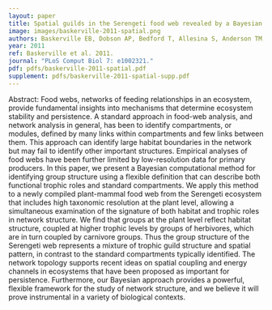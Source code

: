 ```yaml
---
layout: paper
title: Spatial guilds in the Serengeti food web revealed by a Bayesian group model
image: images/baskerville-2011-spatial.png
authors: Baskerville EB, Dobson AP, Bedford T, Allesina S, Anderson TM, Pascual M.
year: 2011
ref: Baskerville et al. 2011.
journal: "PLoS Comput Biol 7: e1002321."
pdf: pdfs/baskerville-2011-spatial.pdf
supplement: pdfs/baskerville-2011-spatial-supp.pdf
---
```


Abstract: Food webs, networks of feeding relationships in an ecosystem, provide fundamental insights into mechanisms that determine ecosystem stability and persistence. A standard approach in food-web analysis, and network analysis in general, has been to identify compartments, or modules, defined by many links within compartments and few links between them. This approach can identify large habitat boundaries in the network but may fail to identify other important structures. Empirical analyses of food webs have been further limited by low-resolution data for primary producers. In this paper, we present a Bayesian computational method for identifying group structure using a flexible definition that can describe both functional trophic roles and standard compartments. We apply this method to a newly compiled plant-mammal food web from the Serengeti ecosystem that includes high taxonomic resolution at the plant level, allowing a simultaneous examination of the signature of both habitat and trophic roles in network structure. We find that groups at the plant level reflect habitat structure, coupled at higher trophic levels by groups of herbivores, which are in turn coupled by carnivore groups. Thus the group structure of the Serengeti web represents a mixture of trophic guild structure and spatial pattern, in contrast to the standard compartments typically identified. The network topology supports recent ideas on spatial coupling and energy channels in ecosystems that have been proposed as important for persistence. Furthermore, our Bayesian approach provides a powerful, flexible framework for the study of network structure, and we believe it will prove instrumental in a variety of biological contexts.
